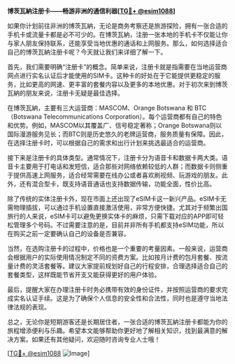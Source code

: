 **博茨瓦納注册卡——畅游非洲的通信利器[[TG💪+ @esim1088](https://t.me/s/esim1088)]**

如果你计划前往非洲的博茨瓦納，无论是商务考察还是旅游探险，拥有一张合适的手机卡或流量卡都是必不可少的。在博茨瓦納，注册一张本地的手机卡不仅能让你与家人朋友保持联系，还能享受当地优惠的通话和上网服务。那么，如何选择适合自己的博茨瓦納注册卡呢？今天就让我们来详细了解一下。

首先，我们需要明确“注册卡”的概念。简单来说，注册卡就是指需要在当地运营商网点进行实名认证后才能使用的SIM卡。这种卡的好处在于它能提供更稳定的服务，比如更高的网速、更丰富的套餐内容以及更多的本地优惠。对于初次来到博茨瓦納的朋友来说，注册卡无疑是最佳选择。

在博茨瓦納，主要有三大运营商：MASCOM、Orange Botswana 和 BTC（Botswana Telecommunications Corporation）。每个运营商都有自己的特色和优势。例如，MASCOM以其覆盖广、信号稳定著称；Orange Botswana则以国际漫游服务见长；而BTC则是历史悠久的老牌运营商，服务质量有保障。因此，在选择注册卡时，可以根据自己的需求和出行计划来挑选最适合的运营商。

接下来是注册卡的具体类型。通常情况下，注册卡分为语音卡和数据卡两大类。语音卡主要用于打电话和发短信，适合那些对网络依赖较低的人群；而数据卡则侧重于提供高速上网服务，适合经常需要在线办公或者喜欢刷视频、玩游戏的朋友。此外，还有混合型卡，既支持语音通话也支持数据传输，功能全面，性价比高。

除了传统的实体注册卡外，现在市面上还出现了eSIM卡这一新兴产品。eSIM卡无需物理插拔，可以通过手机设置直接激活使用，非常方便快捷。尤其对于频繁出国旅行的人来说，eSIM卡可以避免更换实体卡的麻烦，只需下载对应的APP即可轻松管理多个号码。不过需要注意的是，目前并非所有手机都支持eSIM功能，所以在购买之前一定要确认自己的设备是否兼容。

当然，在选购注册卡的过程中，价格也是一个重要的考量因素。一般来说，运营商会根据用户的实际使用情况制定不同的资费方案。比如按月计费的包月套餐、按流量计费的灵活套餐等。建议大家提前规划好自己的行程安排，合理选择适合自己的套餐类型，这样既能节省开支又能获得更好的用户体验。

最后，提醒大家在办理注册卡时务必携带有效的身份证件，并按照运营商的要求完成实名认证手续。这是为了确保个人信息的安全性和合法性，同时也是遵守当地法律法规的表现。

总之，无论你是短期游客还是长期居住者，一张合适的博茨瓦納注册卡都能为你的旅程增添便利与乐趣。希望本文能够帮助你更好地了解相关知识，找到最满意的解决方案。如果还有其他疑问，欢迎随时咨询专业人士哦！

[[TG💪+ @esim1088](https://t.me/s/esim1088) ![Image](https://i.postimg.cc/4NQfJmqS/Snipaste-2025-05-13-00-14-12.png)]